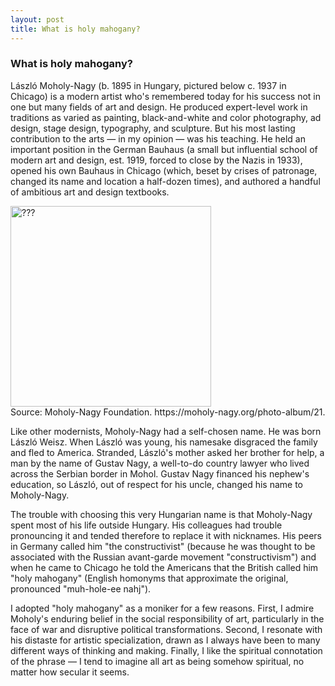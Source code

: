 ```yaml
---
layout: post
title: What is holy mahogany?
---
```

### What is holy mahogany?

László Moholy-Nagy (b. 1895 in Hungary, pictured below c. 1937 in Chicago) is a modern artist who's remembered today for his success not in one but many fields of art and design. He produced expert-level work in traditions as varied as painting, black-and-white and color photography, ad design, stage design, typography, and sculpture. But his most lasting contribution to the arts &mdash; in my opinion &mdash; was his teaching. He held an important position in the German Bauhaus (a small but influential school of modern art and design, est. 1919, forced to close by the Nazis in 1933), opened his own Bauhaus in Chicago (which, beset by crises of patronage, changed its name and location a half-dozen times), and authored a handful of ambitious art and design textbooks.

<p class="attribution"><img src="https://moholy-nagy.org/static/media/Albumimages/115_017.jpeg" width="321" alt="???" ><br>Source: Moholy-Nagy Foundation. https://moholy-nagy.org/photo-album/21.</p>

Like other modernists, Moholy-Nagy had a self-chosen name. He was born László Weisz. When László was young, his namesake disgraced the family and fled to America. Stranded, László's mother asked her brother for help, a man by the name of Gustav Nagy, a well-to-do country lawyer who lived across the Serbian border in Mohol. Gustav Nagy financed his nephew's education, so László, out of respect for his uncle, changed his name to Moholy-Nagy.

The trouble with choosing this very Hungarian name is that Moholy-Nagy spent most of his life outside Hungary. His colleagues had trouble pronouncing it and tended therefore to replace it with nicknames. His peers in Germany called him "the constructivist" (because he was thought to be associated with the Russian avant-garde movement "constructivism") and when he came to Chicago he told the Americans that the British called him "holy mahogany" (English homonyms that approximate the original, pronounced "muh-hole-ee nahj"). 

I adopted "holy mahogany" as a moniker for a few reasons. First, I admire Moholy's enduring belief in the social responsibility of art, particularly in the face of war and disruptive political transformations. Second, I resonate with his distaste for artistic specialization, drawn as I always have been to many different ways of thinking and making. Finally, I like the spiritual connotation of the phrase &mdash; I tend to imagine all art as being somehow spiritual, no matter how secular it seems.